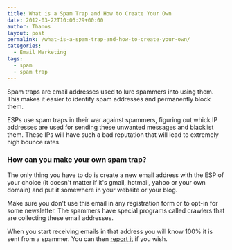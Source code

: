 ```yaml
---
title: What is a Spam Trap and How to Create Your Own
date: 2012-03-22T10:06:29+00:00
author: Thanos
layout: post
permalink: /what-is-a-spam-trap-and-how-to-create-your-own/
categories:
  - Email Marketing
tags:
  - spam
  - spam trap
---
```

Spam traps are email addresses used to lure spammers into using them. This makes it easier to identify spam addresses and permanently block them.

ESPs use spam traps in their war against spammers, figuring out whick IP addresses are used for sending these unwanted messages and blacklist them. These IPs will have such a bad reputation that will lead to extremely high bounce rates.

### How can you make your own spam trap?

The only thing you have to do is create a new email address with the ESP of your choice (it doesn't matter if it's gmail, hotmail, yahoo or your own domain) and put it somewhere in your website or your blog.

Make sure you don't use this email in any registration form or to opt-in for some newsletter. The spammers have special programs called crawlers that are collecting these email addresses.

When you start receiving emails in that address you will know 100% it is sent from a spammer. You can then [report it](http://www.55emails.com/where-to-report-spam/ "Where to report spam") if you wish.